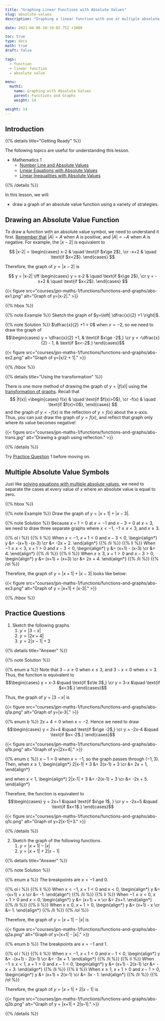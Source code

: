 ```yaml
---
title: "Graphing Linear Functions with Absolute Values"
slug: absolute-values
description: "Graphing a linear function with one or multiple absolute value symbols."

date: 2021-04-06 10:19:02.752 +1000

toc: true
type: docs
math: true
draft: false

tags:
  - function
  - linear function
  - absolute value

menu:
  math1:
    name: Graphing with Absolute Values
    parent: Functions and Graphs
    weight: 14

weight: 14
---
```


## Introduction

{{% details title="Getting Ready" %}}

The following topics are useful for understanding this lesson.
- Mathematics 1
    - [Number Line and Absolute Values](../../../numbers-and-expressions/numbers/absolute-values)
    - [Linear Equations with Absolute Values](../../../numbers-and-expressions/inequalities/absolute-value-equations/)
    - [Linear Inequalities with Absolute Values](../../../numbers-and-expressions/inequalities/absolute-value-inequalities/)

{{% /details %}}

In this lesson, we will:
- draw a graph of an absolute value function using a variety of strategies.


## Drawing an Absolute Value Function

To draw a function with an absolute value symbol, we need to understand it first. [Remember that](../../../numbers-and-expressions/numbers/absolute-values#distance-and-absolute-value) $|A| = A$ when $A$ is positive, and $|A| = -A$ when $A$ is negative. For example, the $|x-2|$ is equivalent to

$$ |x-2| = \begin{cases}
  x-2 & \quad \text{if $x\ge 2$}, \cr
  -x+2 & \quad \text{if $x<2$}.
\end{cases} $$

Therefore, the graph of $y=|x-2|$ is

$$ y = |x-2| \iff \begin{cases}
  y = x-2 & \quad \text{if $x\ge 2$}, \cr
  y = -x+2 & \quad \text{if $x<2$}.
\end{cases} $$

{{< figure src="courses/jpn-maths-1/functions/functions-and-graphs/abs-ex1.png" alt="Graph of y=|x-2|." >}}


{{% hbox %}}

{{% note Example %}}
Sketch the graph of $y=\left| \dfrac{x}{2} +1  \right|$.

{{% note Solution %}}
$\dfrac{x}{2} +1 = 0$ when $x=-2$, so we need to draw the graph of 
$$\begin{cases}
  y = \dfrac{x}{2} +1, & \text{if $x\ge -2$,} \cr
  y = -\dfrac{x}{2} - 1, & \text{if $x<-2$.}
\end{cases}$$

{{< figure src="courses/jpn-maths-1/functions/functions-and-graphs/abs-ex2.png" alt="Graph of y=|x/2 + 1|." >}}

{{% /hbox %}}

{{% details title="Using the transformation" %}}

There is one more method of drawing the graph of $y=|f(x)|$ using the [transformation of graphs](../transformation). Recall that
$$ |f(x)| =\begin{cases}
f(x) & \quad \text{if $f(x)>0$}, \cr
-f(x) & \quad \text{if $f(x)<0$},
\end{cases} $$
and the graph of $y=-f(x)$ is the reflection of $y=f(x)$ about the x-axis. Thus, you can just draw the graph of $y=f(x)$, and reflect that graph only where its value becomes negative!

{{< figure src="courses/jpn-maths-1/functions/functions-and-graphs/abs-trans.jpg" alt="Drawing a graph using reflection." >}}

{{% /details %}}

Try [Practice Question](#practice-questions) 1 before moving on.

## Multiple Absolute Value Symbols

Just like [solving equations with multiple absolute values](../../../numbers-and-expressions/inequalities/absolute-value-equations/#equations-with-multiple-absolute-values), we need to separate the cases at every value of $x$ where an absolute value is equal to zero.

{{% hbox %}}

{{% note Example %}} Draw the graph of $y=|x+1| + |x-3|$.

{{% note Solution %}} Because $x+1=0$ at $x=-1$ and $x-3=0$ at $x=3$, we need to draw three separate graphs where $x<-1$, $-1\le x < 3$, and $x\ge 3$.

{{% ol i %}}
{{% li %}}
When $x<-1$, $x+1<0$ and $x-3<0$,
\begin{align*}
  y &= -(x+1) -(x-3) \cr
  &= -2x + 2.
\end{align*}
{{% /li %}}
{{% li %}}
When $-1\le x < 3$, $x+1>0$ and $x-3<0$,
\begin{align*}
  y &= (x+1) - (x-3) \cr
  &= 4.
\end{align*}
{{% /li %}}
{{% li %}}
When $x\ge 3$, $x+1>0$ and $x-3>0$,
\begin{align*}
  y &= (x+1) + (x+3) \cr
  &= 2x + 4.
\end{align*}
{{% /li %}}
{{% /ol %}}

Therefore, the graph of $y=|x+1| + |x-3|$ looks like below:

{{< figure src="courses/jpn-maths-1/functions/functions-and-graphs/abs-ex3.png" alt="Graph of y = |x+1| + |x-3|." >}}

{{% /hbox %}}

## Practice Questions

1. Sketch the following graphs.
    1. $y = |3-x|$
    2. $y = |2x+4|$
    3. $y = 2|x-1| + 3$

{{% details title="Answer" %}}

{{% note Solution %}}

{{% enum a %}}
Note that $3-x\ge 0$ when $x \le 3$, and $3-x<0$ when $x >3$. Thus, the function is equivalent to
$$\begin{cases}
  y = x-3 &\quad \text{if $x\le 3$,} \cr
  y = 3-x &\quad \text{if $x<3$.}
\end{cases}$$

Thus, the graph of $y = |3-x|$ is

{{< figure src="courses/jpn-maths-1/functions/functions-and-graphs/abs-q1a.png" alt="Graph of y=|x-3|." >}}

{{% enum b %}}
$2x+4=0$ when $x=-2$. Hence we need to draw
$$\begin{cases}
  y = 2x+4 &\quad \text{if $x\ge -2$,} \cr
  y = -2x-4 &\quad \text{if $x<-2$.}
\end{cases}$$

{{< figure src="courses/jpn-maths-1/functions/functions-and-graphs/abs-q1b.png" alt="Graph of y=|2x+4|." >}}

{{% enum c %}}
$x-1=0$ when $x=-1$, so the graph passes through $(-1, 3)$. Then, when $x\ge 1$,
\begin{align*}
  2|x-1| + 3 &= 2(x-1) + 3 \cr
  &= 2x + 1,
\end{align*}

and when $x<1$,
\begin{align*}
  2|x-1| + 3 &= -2(x-1) + 3 \cr
  &= -2x + 5.
\end{align*}

Therefore, the function is equivalent to
$$\begin{cases}
  y = 2x+1 &\quad \text{if $x\ge 1$, } \cr
  y = -2x+5 &\quad \text{if $x<1$.}
\end{cases}$$

{{< figure src="courses/jpn-maths-1/functions/functions-and-graphs/abs-q1c.png" alt="Graph of y=2|x-1|+3." >}}

{{% /details %}}

2. Sketch the graph of the following functions.
    1. $y = |x+1| - |x|$
    2. $y = |x+1| + 2|x-1|$

{{% details title="Answer" %}}

{{% note Solution %}}

{{% enum a %}} The breakpoints are $x=-1$ and $0$.

{{% ol i %}}
{{% li %}}
When $x<-1$, $x+1<0$ and $x<0$,
\begin{align*}
  y &= -(x+1) + x \cr
  &= -1.
\end{align*}
{{% /li %}}
{{% li %}}
When $-1 \le x < 0$, $x+1>0$ and $x<0$,
\begin{align*}
  y &= (x+1) + x \cr
  &= 2x+1.
\end{align*}
{{% /li %}}
{{% li %}}
When $x\ge 0$, $x+1>0$,
\begin{align*}
  y &= (x+1) - x \cr
  &= 1.
\end{align*}
{{% /li %}}
{{% /ol %}}

Therefore, the graph of $y = |x+1| - |x|$ is

{{< figure src="courses/jpn-maths-1/functions/functions-and-graphs/abs-q2a.png" alt="Graph of y=|x+1| - |x|." >}}

{{% enum b %}}
The breakpoints are $x=-1$ and $1$.

{{% ol i %}}
{{% li %}}
When $x<-1$, $x+1<0$ and $x-1<0$,
\begin{align*}
  y &= -(x+1) - 2(x-1) \cr
  &= -3x + 1.
\end{align*}
{{% /li %}}
{{% li %}}
When $-1\le x < 1$, $x+1>0$ and $x-1<0$,
\begin{align*}
  y &= (x+1) - 2(x-1) \cr
  &= -x + 3.
\end{align*}
{{% /li %}}
{{% li %}}
When $x \ge 1$, $x+1>0$ and $x-1>0$,
\begin{align*}
  y &= (x+1) + 2(x-1) \cr
  &= 3x - 1.
\end{align*}
{{% /li %}}
{{% /ol %}}

Therefore, the graph of $y = |x+1| + 2|x-1|$ is

{{< figure src="courses/jpn-maths-1/functions/functions-and-graphs/abs-q2b.png" alt="Graph of y = |x+1| + 2|x-1|." >}}

{{% /details %}}